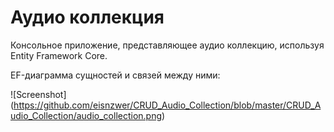 
# Аудио коллекция

Консольное приложение, представляющее аудио коллекцию, используя Entity Framework Core.

EF-диаграмма сущностей и связей между ними:

![Screenshot] (https://github.com/eisnzwer/CRUD_Audio_Collection/blob/master/CRUD_Audio_Collection/audio_collection.png)
